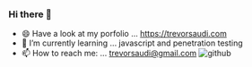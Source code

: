 ### Hi there 👋
- 😄 Have a look at my porfolio ... https://trevorsaudi.com
- 🌱 I’m currently learning ... javascript and penetration testing
- 📫 How to reach me: ... trevorsaudi@gmail.com
![github](https://user-images.githubusercontent.com/38811409/89573989-1b87b900-d834-11ea-998b-f1e680b20481.gif)


<!--
**trevorsaudi/trevorsaudi** is a ✨ _special_ ✨ repository because its `README.md` (this file) appears on your GitHub profile.

Here are some ideas to get you started:

- 🔭 I’m currently working on ...
- 🌱 I’m currently learning ...
- 👯 I’m looking to collaborate on ...
- 🤔 I’m looking for help with ...
- 💬 Ask me about ...
- 📫 How to reach me: ...
- 😄 Pronouns: ...
- ⚡ Fun fact: ...
-->
